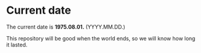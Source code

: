 # Current date

The current date is **1975.08.01.** (YYYY.MM.DD.)

This repository will be good when the world ends, so we will know how long it lasted.
